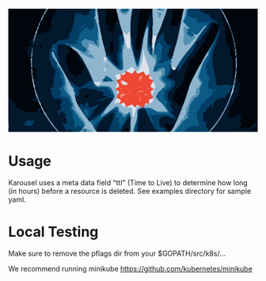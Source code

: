 ![bespoked](logo.png)

# Usage

Karousel uses a meta data field "ttl" (Time to Live) to determine how long (in hours) before a resource is deleted.  See examples directory for sample yaml. 

# Local Testing

Make sure to remove the pflags dir from your $GOPATH/src/k8s/...

We recommend running minikube https://github.com/kubernetes/minikube

